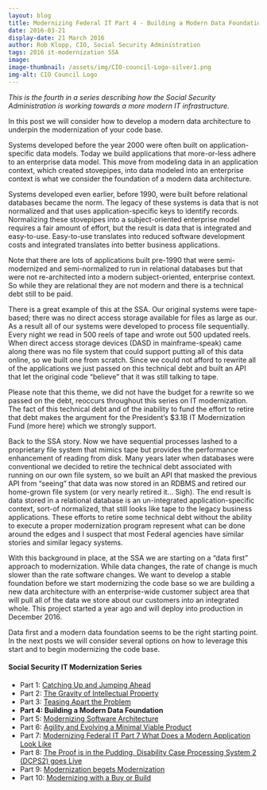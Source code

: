 ```yaml
---
layout: blog
title: Modernizing Federal IT Part 4 - Building a Modern Data Foundation
date: 2016-03-21
display-date: 21 March 2016
author: Rob Klopp, CIO, Social Security Administration
tags: 2016 it-modernization SSA
image:
image-thumbnail: /assets/img/CIO-council-Logo-silver1.png
img-alt: CIO Council Logo
---
```

_This is the fourth in a series describing how the Social Security Administration is working towards a more modern IT infrastructure._

In this post we will consider how to develop a modern data architecture to underpin the modernization of your code base.

Systems developed before the year 2000 were often built on application-specific data models. Today we build applications that more-or-less adhere to an enterprise data model. This move from modeling data in an application context, which created stovepipes, into data modeled into an enterprise context is what we consider the foundation of a modern data architecture.

Systems developed even earlier, before 1990, were built before relational databases became the norm. The legacy of these systems is data that is not normalized and that uses application-specific keys to identify records. Normalizing these stovepipes into a subject-oriented enterprise model requires a fair amount of effort, but the result is data that is integrated and easy-to-use. Easy-to-use translates into reduced software development costs and integrated translates into better business applications.

Note that there are lots of applications built pre-1990 that were semi-modernized and semi-normalized to run in relational databases but that were not re-architected into a modern subject-oriented, enterprise context. So while they are relational they are not modern and there is a technical debt still to be paid.

There is a great example of this at the SSA. Our original systems were tape-based; there was no direct access storage available for files as large as our. As a result all of our systems were developed to process file sequentially. Every night we read in 500 reels of tape and wrote out 500 updated reels. When direct access storage devices (DASD in mainframe-speak) came along there was no file system that could support putting all of this data online, so we built one from scratch. Since we could not afford to rewrite all of the applications we just passed on this technical debt and built an API that let the original code “believe” that it was still talking to tape.

Please note that this theme, we did not have the budget for a rewrite so we passed on the debt, reoccurs throughout this series on IT modernization. The fact of this technical debt and of the inability to fund the effort to retire that debt makes the argument for the President’s $3.1B IT Modernization Fund (more here) which we strongly support.

Back to the SSA story. Now we have sequential processes lashed to a proprietary file system that mimics tape but provides the performance enhancement of reading from disk. Many years later when databases were conventional we decided to retire the technical debt associated with running on our own file system, so we built an API that masked the previous API from “seeing” that data was now stored in an RDBMS and retired our home-grown file system (or very nearly retired it… Sigh). The end result is data stored in a relational database is an un-integrated application-specific context, sort-of normalized, that still looks like tape to the legacy business applications. These efforts to retire some technical debt without the ability to execute a proper modernization program represent what can be done around the edges and I suspect that most Federal agencies have similar stories and similar legacy systems.

With this background in place, at the SSA we are starting on a “data first” approach to modernization. While data changes, the rate of change is much slower than the rate software changes. We want to develop a stable foundation before we start modernizing the code base so we are building a new data architecture with an enterprise-wide customer subject area that will pull all of the data we store about our customers into an integrated whole. This project started a year ago and will deploy into production in December 2016.

Data first and a modern data foundation seems to be the right starting point. In the next posts we will consider several options on how to leverage this start and to begin modernizing the code base.

#### Social Security IT Modernization Series
* Part 1: [Catching Up and Jumping Ahead]({{site.baseurl}}/2015/12/10/ssa-modernization-1.html)
* Part 2: [The Gravity of Intellectual Property]({{site.baseurl}}/2016/01/19/ssa-modernization-2.html)
* Part 3: [Teasing Apart the Problem]({{site.baseurl}}/2016/03/07/ssa-modernization-3.html)
* **Part 4: Building a Modern Data Foundation**
* Part 5: [Modernizing Software Architecture]({{site.baseurl}}/2016/05/23/ssa-modernization-5.html)
* Part 6: [Agility and Evolving a Minimal Viable Product]({{site.baseurl}}/2016/11/07/ssa-modernization-6.html)
* Part 7: [Modernizing Federal IT Part 7 What Does a Modern Application Look Like]({{site.baseurl}}/2016/11/22/ssa-modernization-7.html)
* Part 8: [The Proof is in the Pudding, Disability Case Processing System 2 (DCPS2) goes Live]({{site.baseurl}}/2017/01/09/ssa-modernization-8.html)
* Part 9: [Modernization begets Modernization]({{site.baseurl}}/2017/03/27/ssa-modernization-9.html)
* Part 10: [Modernizing with a Buy or Build]({{site.baseurl}}/2017/04/14/ssa-modernization-10.html)
